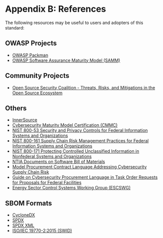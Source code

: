 # Appendix B: References

The following resources may be useful to users and adopters of this standard:

## OWASP Projects

* [OWASP Packman](https://github.com/OWASP/packman)
* [OWASP Software Assurance Maturity Model (SAMM)](https://owasp.org/www-project-samm/)


## Community Projects
* [Open Source Security Coalition - Threats, Risks, and Mitigations in the Open Source Ecosystem](https://github.com/Open-Source-Security-Coalition/Open-Source-Security-Coalition/tree/master/publications/threats-risks-mitigations)


## Others

* [InnerSource](https://www.oreilly.com/library/view/adopting-innersource/9781492041863/ch01.html)
* [Cybersecurity Maturity Model Certification (CMMC)](https://www.acq.osd.mil/cmmc/)
* [NIST 800-53 Security and Privacy Controls for Federal Information Systems and Organizations](https://nvlpubs.nist.gov/nistpubs/SpecialPublications/NIST.SP.800-53r4.pdf)
* [NIST 800-161 Supply Chain Risk Management Practices for Federal Information Systems and Organizations](https://nvlpubs.nist.gov/nistpubs/SpecialPublications/NIST.SP.800-161.pdf)
* [NIST 800-171 Protecting Controlled Unclassified Information in Nonfederal Systems and Organizations](https://csrc.nist.gov/publications/detail/sp/800-171/rev-2/final) 
* [NTIA Documents on Software Bill of Materials](https://www.ntia.doc.gov/SBOM)
* [Model Procurement Contract Language Addressing Cybersecurity Supply Chain Risk](https://www.eei.org/issuesandpolicy/Documents/EEI%20Law%20-%20Model%20Procurement%20Contract%20Language%20(Version%202)_031919.pdf)
* [Guide on Cybersecurity Procurement Language in Task Order Requests for Proposals for Federal Facilities](https://www.pnnl.gov/main/publications/external/technical_reports/PNNL-28661.pdf)
* [Energy Sector Control Systems Working Group (ESCSWG)](https://www.energy.gov/sites/prod/files/2014/04/f15/CybersecProcurementLanguage-EnergyDeliverySystems_040714_fin.pdf)


## SBOM Formats

* [CycloneDX](https://cyclonedx.org/)
* [SPDX](https://spdx.org/)
* [SPDX XML](https://spdx-ccm.specchain.org/xsdccm/home)
* [ISO/IEC 19770-2:2015 (SWID)](https://www.iso.org/standard/65666.html)
